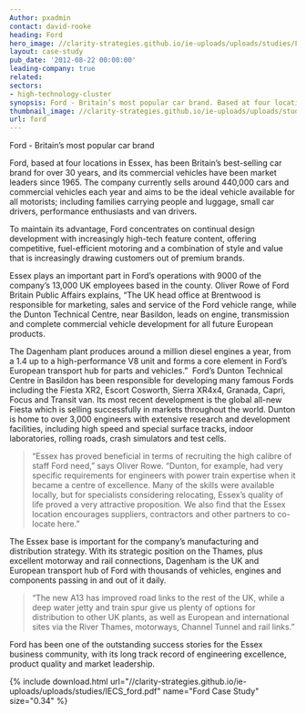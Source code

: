 ```yaml
---
Author: pxadmin
contact: david-rooke
heading: Ford
hero_image: //clarity-strategies.github.io/ie-uploads/uploads/studies/Ford_Banner.jpg
layout: case-study
pub_date: '2012-08-22 00:00:00'
leading-company: true
related:
sectors:
- high-technology-cluster
synopsis: Ford - Britain’s most popular car brand. Based at four locations in Essex.
thumbnail_image: //clarity-strategies.github.io/ie-uploads/uploads/studies/Ford_Tile.jpg
url: ford
---
```

<p>Ford - Britain’s most popular car brand</p>
<p>Ford, based at four locations in Essex, has been Britain’s best-selling car brand for over 30 years, and its commercial vehicles have been market leaders since 1965. The company currently sells around 440,000 cars and commercial vehicles each year and aims to be the ideal vehicle available for all motorists; including families carrying people and luggage, small car drivers, performance enthusiasts and van drivers.</p>
<p>To maintain its advantage, Ford concentrates on continual design development with increasingly high-tech feature content, offering competitive, fuel-efficient motoring and a combination of style and value that is increasingly drawing customers out of premium brands.</p>
<p>Essex plays an important part in Ford’s operations with 9000 of the company’s 13,000 UK employees based in the county. Oliver Rowe of Ford Britain Public Affairs explains, “The UK head office at Brentwood is responsible for marketing, sales and service of the Ford vehicle range, while the Dunton Technical Centre, near Basildon, leads on engine, transmission and complete commercial vehicle development for all future European products.</p>
<p>The Dagenham plant produces around a million diesel engines a year, from a 1.4 up to a high-performance V8 unit and forms a core element in Ford’s European transport hub for parts and vehicles.”&nbsp; Ford’s Dunton Technical Centre in Basildon has been responsible for developing many famous Fords including the Fiesta XR2, Escort Cosworth, Sierra XR4x4, Granada, Capri, Focus and Transit van. Its most recent development is the global all-new Fiesta which is selling successfully in markets throughout the world. Dunton is home to over 3,000 engineers with extensive research and development facilities, including high speed and special surface tracks, indoor laboratories, rolling roads, crash simulators and test cells.</p>
<blockquote><p>
		“Essex has proved beneficial in terms of recruiting the high calibre of staff Ford need,” says Oliver Rowe. “Dunton, for example, had very specific requirements for engineers with power train expertise when it became a centre of excellence. Many of the skills were available locally, but for specialists considering relocating, Essex’s quality of life proved a very attractive proposition. We also find that the Essex location encourages suppliers, contractors and other partners to co-locate here.”</p>
</blockquote>
<p>The Essex base is important for the company’s manufacturing and distribution strategy. With its strategic position on the Thames, plus excellent motorway and rail connections, Dagenham is the UK and European transport hub of Ford with thousands of vehicles, engines and components passing in and out of it daily.</p>
<blockquote>
	<p>
		“The new A13 has improved road links to the rest of the UK, while a deep water jetty and train spur give us plenty of options for distribution to other UK plants, as well as European and international sites via the River Thames, motorways, Channel Tunnel and rail links.”</p>
</blockquote>
<p>
	Ford has been one of the outstanding success stories for the Essex business community, with its long track record of engineering excellence, product quality and market leadership.</p>
   
 {% include download.html url="//clarity-strategies.github.io/ie-uploads/uploads/studies/IECS_ford.pdf" name="Ford Case Study" size="0.34" %}

